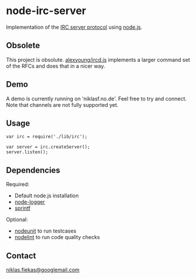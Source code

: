 node-irc-server
===============
Implementation of the
[IRC server protocol](http://www.apps.ietf.org/rfc/rfc2812.html) using
[node.js](http://nodejs.org).

Obsolete
--------
This project is obsolute. [alexyoung/ircd.js](https://github.com/alexyoung/ircd.js) implements a larger command set of the RFCs and does that in a nicer way. 

Demo
----
A demo is currently running on 'niklasf.no.de'.
Feel free to try and connect. Note that channels are not fully supported yet.

Usage
-----

    var irc = require('./lib/irc');
    
    var server = irc.createServer();
    server.listen();

Dependencies
------------
Required:

- Default node.js installation
- [node-logger](https://github.com/quirkey/node-logger)
- [sprintf](https://github.com/maritz/node-sprintf)

Optional:

- [nodeunit](https://github.com/caolan/nodeunit) to run testcases
- [nodelint](https://github.com/tav/nodelint) to run code quality checks

Contact
-------
[niklas.fiekas@googlemail.com](mailto://niklas.fiekas@googlemail.com)
